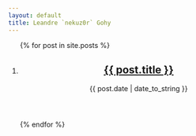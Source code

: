 ```yaml
---
layout: default
title: Leandre `nekuz0r` Gohy
---
```


<ol class="content articles">
  {% for post in site.posts %}
    <li>
      <article>
        <header>
          <h2><a href="{{ post.url }}">{{ post.title }}</a></h2>
          <p class="date">{{ post.date | date_to_string }}</p>
        </header>
      </article>
    </li>
  {% endfor %}
</ol>